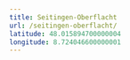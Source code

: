 ```yaml
---
title: Seitingen-Oberflacht
url: /seitingen-oberflacht/
latitude: 48.015894700000004
longitude: 8.724046600000001
---
```

